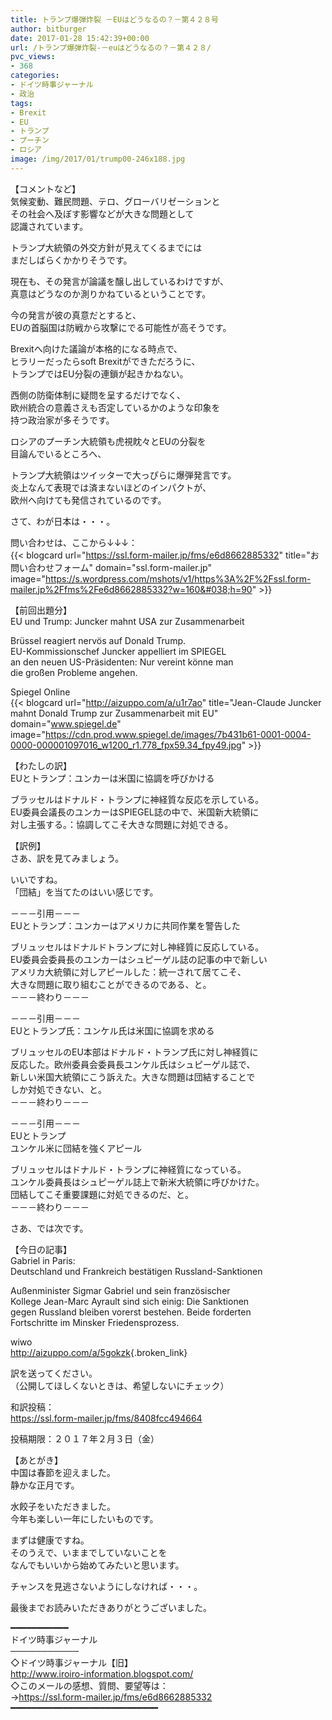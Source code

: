 ```yaml
---
title: トランプ爆弾炸裂 －EUはどうなるの？－第４２８号
author: bitburger
date: 2017-01-28 15:42:39+00:00
url: /トランプ爆弾炸裂-－euはどうなるの？－第４２８/
pvc_views:
- 368
categories:
- ドイツ時事ジャーナル
- 政治
tags:
- Brexit
- EU
- トランプ
- プーチン
- ロシア
image: /img/2017/01/trump00-246x188.jpg
---
```

【コメントなど】  
気候変動、難民問題、テロ、グローバリゼーションと  
その社会へ及ぼす影響などが大きな問題として  
認識されています。  
  
トランプ大統領の外交方針が見えてくるまでには  
まだしばらくかかりそうです。  
  
現在も、その発言が論議を醸し出しているわけですが、  
真意はどうなのか測りかねているということです。  
  
今の発言が彼の真意だとすると、  
EUの首脳国は防戦から攻撃にでる可能性が高そうです。  
  
Brexitへ向けた議論が本格的になる時点で、  
ヒラリーだったらsoft Brexitができただろうに、  
トランプではEU分裂の連鎖が起きかねない。  
  
西側の防衛体制に疑問を呈するだけでなく、  
欧州統合の意義さえも否定しているかのような印象を  
持つ政治家が多そうです。  
  
ロシアのプーチン大統領も虎視眈々とEUの分裂を  
目論んでいるところへ、  
  
トランプ大統領はツイッターで大っぴらに爆弾発言です。  
炎上なんて表現では済まないほどのインパクトが、  
欧州へ向けても発信されているのです。  
  
さて、わが日本は・・・。  
  
問い合わせは、ここから↓↓↓：  
{{< blogcard url="https://ssl.form-mailer.jp/fms/e6d8662885332" title="&#12362;&#21839;&#12356;&#21512;&#12431;&#12379;&#12501;&#12457;&#12540;&#12512;" domain="ssl.form-mailer.jp" image="https://s.wordpress.com/mshots/v1/https%3A%2F%2Fssl.form-mailer.jp%2Ffms%2Fe6d8662885332?w=160&#038;h=90" >}} 

【前回出題分】  
EU und Trump: Juncker mahnt USA zur Zusammenarbeit  
  
Brüssel reagiert nervös auf Donald Trump.  
EU-Kommissionschef Juncker appelliert im SPIEGEL  
an den neuen US-Präsidenten: Nur vereint könne man  
die großen Probleme angehen.  
  
Spiegel Online  
{{< blogcard url="http://aizuppo.com/a/u1r7ao" title="Jean-Claude Juncker mahnt Donald Trump zur Zusammenarbeit mit EU" domain="www.spiegel.de" image="https://cdn.prod.www.spiegel.de/images/7b431b61-0001-0004-0000-000001097016_w1200_r1.778_fpx59.34_fpy49.jpg" >}} 

【わたしの訳】  
EUとトランプ：ユンカーは米国に協調を呼びかける  
  
ブラッセルはドナルド・トランプに神経質な反応を示している。  
EU委員会議長のユンカーはSPIEGEL誌の中で、米国新大統領に  
対し主張する。：協調してこそ大きな問題に対処できる。 

【訳例】  
さあ、訳を見てみましょう。  
  
いいですね。  
「団結」を当てたのはいい感じです。 

－－－引用－－－  
EUとトランプ：ユンカーはアメリカに共同作業を警告した  
  
ブリュッセルはドナルドトランプに対し神経質に反応している。  
EU委員会委員長のユンカーはシュピーゲル誌の記事の中で新しい  
アメリカ大統領に対しアピールした：統一されて居てこそ、  
大きな問題に取り組むことができるのである、と。  
－－－終わり－－－ 

－－－引用－－－  
EUとトランプ氏：ユンケル氏は米国に協調を求める  
  
ブリュッセルのEU本部はドナルド・トランプ氏に対し神経質に  
反応した。欧州委員会委員長ユンケル氏はシュピーゲル誌で、  
新しい米国大統領にこう訴えた。大きな問題は団結することで  
しか対処できない、と。  
－－－終わり－－－ 

－－－引用－－－  
EUとトランプ  
ユンケル米に団結を強くアピール  
  
ブリュッセルはドナルド・トランプに神経質になっている。  
ユンケル委員長はシュピーゲル誌上で新米大統領に呼びかけた。  
団結してこそ重要課題に対処できるのだ、と。  
－－－終わり－－－ 

さあ、では次です。  
  
【今日の記事】  
Gabriel in Paris:  
Deutschland und Frankreich bestätigen Russland-Sanktionen  
  
Außenminister Sigmar Gabriel und sein französischer  
Kollege Jean-Marc Ayrault sind sich einig: Die Sanktionen  
gegen Russland bleiben vorerst bestehen. Beide forderten  
Fortschritte im Minsker Friedensprozess.  
  
wiwo  
<http://aizuppo.com/a/5gokzk>{.broken_link}  
  
訳を送ってください。  
（公開してほしくないときは、希望しないにチェック）  
  
和訳投稿：  
 <https://ssl.form-mailer.jp/fms/8408fcc494664>  
  
投稿期限：２０１７年２月３日（金） 

【あとがき】  
中国は春節を迎えました。  
静かな正月です。  
  
水餃子をいただきました。  
今年も楽しい一年にしたいものです。  
  
まずは健康ですね。  
そのうえで、いままでしていないことを  
なんでもいいから始めてみたいと思います。  
  
チャンスを見逃さないようにしなければ・・・。  
  
最後までお読みいただきありがとうございました。 

━━━━━━━━━━━  
ドイツ時事ジャーナル  
───────────  
◇ドイツ時事ジャーナル【旧】  
<http://www.iroiro-information.blogspot.com/>  
◇このメールの感想、質問、要望等は：  
-><https://ssl.form-mailer.jp/fms/e6d8662885332>  
━━━━━━━━━━━━━━━━━━━━━━━━━━━━